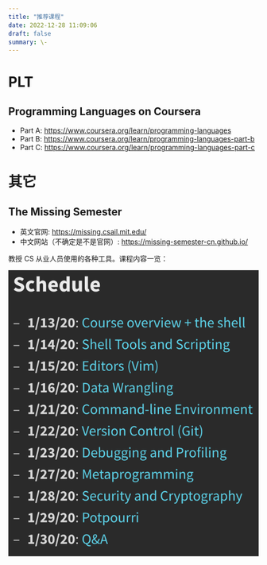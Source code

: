 ```yaml
---
title: "推荐课程"
date: 2022-12-28 11:09:06
draft: false
summary: \-
---
```


# PLT

## Programming Languages on Coursera

+ Part A: https://www.coursera.org/learn/programming-languages
+ Part B: https://www.coursera.org/learn/programming-languages-part-b
+ Part C: https://www.coursera.org/learn/programming-languages-part-c

# 其它

## The Missing Semester

+ 英文官网: https://missing.csail.mit.edu/
+ 中文网站（不确定是不是官网）: https://missing-semester-cn.github.io/

教授 CS 从业人员使用的各种工具。课程内容一览：

![](images/missing-semester-schedule.png)